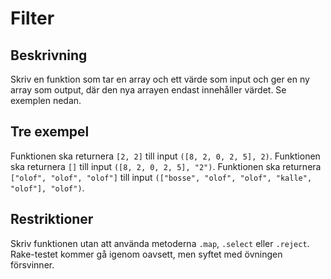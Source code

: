 # Filter

## Beskrivning
Skriv en funktion som tar en array och ett värde som input och ger en ny array som output, där den nya arrayen endast innehåller värdet. Se exemplen nedan.

## Tre exempel
Funktionen ska returnera `[2, 2]` till input `([8, 2, 0, 2, 5], 2)`.
Funktionen ska returnera `[]` till input `([8, 2, 0, 2, 5], "2")`.
Funktionen ska returnera `["olof", "olof", "olof"]` till input `(["bosse", "olof", "olof", "kalle", "olof"], "olof")`.

## Restriktioner
Skriv funktionen utan att använda metoderna `.map`, `.select` eller `.reject`. Rake-testet kommer gå igenom oavsett, men syftet med övningen försvinner.